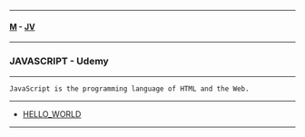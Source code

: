 
---

#### [M](https://github.com/ttltrk/TTT/blob/master/menu.md) - [JV](https://github.com/ttltrk/TTT/tree/master/JV/JV.md)

---

### JAVASCRIPT - Udemy

---

```
JavaScript is the programming language of HTML and the Web.
```

---

* [HELLO_WORLD](https://github.com/ttltrk/TTT/tree/master/JS/U_01/HELLO_WORLD/HELLO_WORLD.md)

---
